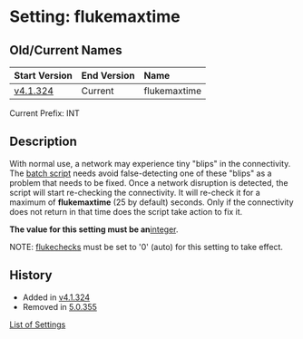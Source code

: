# Setting: flukemaxtime #


## Old/Current Names ##
| Start Version | End Version | Name |
|:--------------|:------------|:-----|
| [v4.1.324](https://code.google.com/p/quick-net-fix/source/detail?r=ae33dfaa63d560c895f403f218cd19199d21f783) | Current | flukemaxtime |

Current Prefix: INT


## Description ##
With normal use, a network may experience tiny "blips" in the connectivity. The <a href='http://en.wikipedia.org/wiki/Batch_file' title="If you don't know what this is, just think of it as a Windows program that can be edited with Notepad">batch script</a> needs avoid false-detecting one of these "blips" as a problem that needs to be fixed. Once a network disruption is detected, the script will start re-checking the connectivity. It will re-check it for a maximum of **flukemaxtime** (25 by default) seconds. Only if the connectivity does not return in that time does the script take action to fix it.


**The value for this setting must be an**<a href='http://en.wikipedia.org/wiki/Integer' title='A non-negative number that does not contain a decimal'>integer</a>.

NOTE: [flukechecks](flukechecks.md) must be set to '0' (auto) for this setting to take effect.


## History ##
  * Added in [v4.1.324](https://code.google.com/p/quick-net-fix/source/detail?r=ae33dfaa63d560c895f403f218cd19199d21f783)
  * Removed in [5.0.355](https://code.google.com/p/quick-net-fix/source/detail?r=75be907e1999fd70ee02fc2e1b56b5fd1fcc73d7)


[List of Settings](Settings.md)